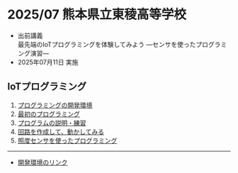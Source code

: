 # 2025/07 熊本県立東稜高等学校

- 出前講義<br>
  最先端のIoTプログラミングを体験してみよう ―センサを使ったプログラミング演習―
- 2025年07月11日 実施

## IoTプログラミング

1. [プログラミングの開発環境](./setup.md) 
1. [最初のプログラミング](./1st_program.md)
1. [プログラムの説明・練習](./1st_program_details.md)
1. [回路を作成して、動かしてみる](./2nd_circuit.md)
1. [照度センサを使ったプログラミング](./3rd_circuit.md)

<hr>

- <a href="https://ceres.epi.it.matsue-ct.ac.jp/smt/" target="_blank">開発環境のリンク</a>

